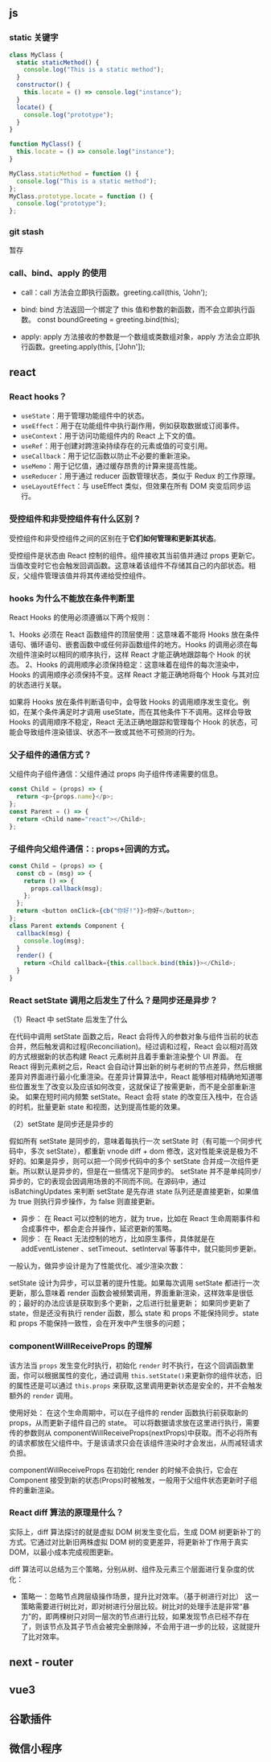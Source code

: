## js

### static 关键字

```js
class MyClass {
  static staticMethod() {
    console.log("This is a static method");
  }
  constructor() {
    this.locate = () => console.log("instance");
  }
  locate() {
    console.log("prototype");
  }
}
```

```js
function MyClass() {
  this.locate = () => console.log("instance");
}

MyClass.staticMethod = function () {
  console.log("This is a static method");
};
MyClass.prototype.locate = function () {
  console.log("prototype");
};
```

### git stash

暂存

### call、bind、apply 的使用

- call：call 方法会立即执行函数。greeting.call(this, 'John');

- bind: bind 方法返回一个绑定了 this 值和参数的新函数，而不会立即执行函数。 const boundGreeting = greeting.bind(this);

- apply: apply 方法接收的参数是一个数组或类数组对象，apply 方法会立即执行函数。greeting.apply(this, ['John']);

## react

### React hooks？

- `useState`：用于管理功能组件中的状态。
- `useEffect`：用于在功能组件中执行副作用，例如获取数据或订阅事件。
- `useContext`：用于访问功能组件内的 React 上下文的值。
- `useRef`：用于创建对跨渲染持续存在的元素或值的可变引用。
- `useCallback`：用于记忆函数以防止不必要的重新渲染。
- `useMemo`：用于记忆值，通过缓存昂贵的计算来提高性能。
- `useReducer`：用于通过 reducer 函数管理状态，类似于 Redux 的工作原理。
- `useLayoutEffect`：与 useEffect 类似，但效果在所有 DOM 突变后同步运行。

### 受控组件和非受控组件有什么区别？

受控组件和非受控组件之间的区别在于**它们如何管理和更新其状态**。

受控组件是状态由 React 控制的组件。组件接收其当前值并通过 props 更新它。当值改变时它也会触发回调函数。这意味着该组件不存储其自己的内部状态。相反，父组件管理该值并将其传递给受控组件。

### hooks 为什么不能放在条件判断里

React Hooks 的使用必须遵循以下两个规则：

1、Hooks 必须在 React 函数组件的顶层使用：这意味着不能将 Hooks 放在条件语句、循环语句、嵌套函数中或任何非函数组件的地方。Hooks 的调用必须在每次组件渲染时以相同的顺序执行，这样 React 才能正确地跟踪每个 Hook 的状态。
2、Hooks 的调用顺序必须保持稳定：这意味着在组件的每次渲染中，Hooks 的调用顺序必须保持不变。这样 React 才能正确地将每个 Hook 与其对应的状态进行关联。

如果将 Hooks 放在条件判断语句中，会导致 Hooks 的调用顺序发生变化。例如，在某个条件满足时才调用 useState，而在其他条件下不调用。这样会导致 Hooks 的调用顺序不稳定，React 无法正确地跟踪和管理每个 Hook 的状态，可能会导致组件渲染错误、状态不一致或其他不可预测的行为。

### 父子组件的通信方式？

父组件向子组件通信：父组件通过 props 向子组件传递需要的信息。

```js
const Child = (props) => {
  return <p>{props.name}</p>;
};
const Parent = () => {
  return <Child name="react"></Child>;
};
```

### 子组件向父组件通信：: props+回调的方式。

```js
const Child = (props) => {
  const cb = (msg) => {
    return () => {
      props.callback(msg);
    };
  };
  return <button onClick={cb("你好!")}>你好</button>;
};
class Parent extends Component {
  callback(msg) {
    console.log(msg);
  }
  render() {
    return <Child callback={this.callback.bind(this)}></Child>;
  }
}
```

### React setState 调用之后发生了什么？是同步还是异步？

（1）React 中 setState 后发生了什么

在代码中调用 setState 函数之后，React 会将传入的参数对象与组件当前的状态合并，然后触发调和过程(Reconciliation)。经过调和过程，React 会以相对高效的方式根据新的状态构建 React 元素树并且着手重新渲染整个 UI 界面。
在 React 得到元素树之后，React 会自动计算出新的树与老树的节点差异，然后根据差异对界面进行最小化重渲染。在差异计算算法中，React 能够相对精确地知道哪些位置发生了改变以及应该如何改变，这就保证了按需更新，而不是全部重新渲染。
如果在短时间内频繁 setState。React 会将 state 的改变压入栈中，在合适的时机，批量更新 state 和视图，达到提高性能的效果。

（2）setState 是同步还是异步的

假如所有 setState 是同步的，意味着每执行一次 setState 时（有可能一个同步代码中，多次 setState），都重新 vnode diff + dom 修改，这对性能来说是极为不好的。如果是异步，则可以把一个同步代码中的多个 setState 合并成一次组件更新。所以默认是异步的，但是在一些情况下是同步的。
setState 并不是单纯同步/异步的，它的表现会因调用场景的不同而不同。在源码中，通过 isBatchingUpdates 来判断 setState 是先存进 state 队列还是直接更新，如果值为 true 则执行异步操作，为 false 则直接更新。

- 异步： 在 React 可以控制的地方，就为 true，比如在 React 生命周期事件和合成事件中，都会走合并操作，延迟更新的策略。
- 同步： 在 React 无法控制的地方，比如原生事件，具体就是在 addEventListener 、setTimeout、setInterval 等事件中，就只能同步更新。

一般认为，做异步设计是为了性能优化、减少渲染次数：

setState 设计为异步，可以显著的提升性能。如果每次调用 setState 都进行一次更新，那么意味着 render 函数会被频繁调用，界面重新渲染，这样效率是很低的；最好的办法应该是获取到多个更新，之后进行批量更新；
如果同步更新了 state，但是还没有执行 render 函数，那么 state 和 props 不能保持同步。state 和 props 不能保持一致性，会在开发中产生很多的问题；

### componentWillReceiveProps 的理解

该方法当 `props` 发生变化时执行，初始化 `render` 时不执行，在这个回调函数里面，你可以根据属性的变化，通过调用 `this.setState()`来更新你的组件状态，旧的属性还是可以通过 `this.props` 来获取,这里调用更新状态是安全的，并不会触发额外的 `render` 调用。

使用好处： 在这个生命周期中，可以在子组件的 render 函数执行前获取新的 props，从而更新子组件自己的 state。 可以将数据请求放在这里进行执行，需要传的参数则从 componentWillReceiveProps(nextProps)中获取。而不必将所有的请求都放在父组件中。于是该请求只会在该组件渲染时才会发出，从而减轻请求负担。

componentWillReceiveProps 在初始化 render 的时候不会执行，它会在 Component 接受到新的状态(Props)时被触发，一般用于父组件状态更新时子组件的重新渲染。

### React diff 算法的原理是什么？

实际上，diff 算法探讨的就是虚拟 DOM 树发生变化后，生成 DOM 树更新补丁的方式。它通过对比新旧两株虚拟 DOM 树的变更差异，将更新补丁作用于真实 DOM，以最小成本完成视图更新。

diff 算法可以总结为三个策略，分别从树、组件及元素三个层面进行复杂度的优化：

- 策略一：忽略节点跨层级操作场景，提升比对效率。（基于树进行对比）
  这一策略需要进行树比对，即对树进行分层比较。树比对的处理手法是非常“暴力”的，即两棵树只对同一层次的节点进行比较，如果发现节点已经不存在了，则该节点及其子节点会被完全删除掉，不会用于进一步的比较，这就提升了比对效率。

## next - router

## vue3

## 谷歌插件

## 微信小程序

